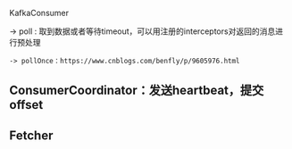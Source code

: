 KafkaConsumer

 -> poll : 取到数据或者等待timeout，可以用注册的interceptors对返回的消息进行预处理

    -> pollOnce：https://www.cnblogs.com/benfly/p/9605976.html

## ConsumerCoordinator：发送heartbeat，提交offset

## Fetcher

